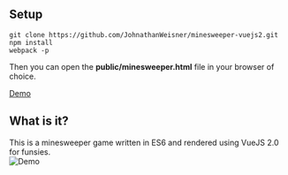 ## Setup
```shell
git clone https://github.com/JohnathanWeisner/minesweeper-vuejs2.git
npm install
webpack -p
```
Then you can open the **public/minesweeper.html** file in your browser of choice.  

[Demo](http://minesweeper-demo.herokuapp.com/)  

## What is it?
This is a minesweeper game written in ES6 and rendered using VueJS 2.0 for funsies.  
![Demo](http://i.imgur.com/PAmMHOq.png)
